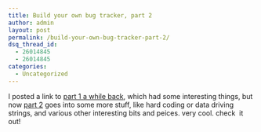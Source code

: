 ```yaml
---
title: Build your own bug tracker, part 2
author: admin
layout: post
permalink: /build-your-own-bug-tracker-part-2/
dsq_thread_id:
  - 26014845
  - 26014845
categories:
  - Uncategorized
---
```

I posted a link to <a HREF="/archive/2006/05/12/12515.aspx">part 1 a while back</a>, which had some interesting things, but now [part 2][1] goes into some more stuff, like hard coding or data driving strings, and various other interesting bits and peices. very cool. check&nbsp; it out!

 [1]: http://www.windowsdevcenter.com/pub/a/windows/2006/05/23/build-a-web-based-bug-tracking-app-part-2.html?page=1